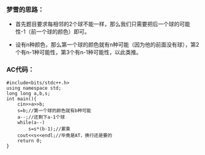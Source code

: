 ### 梦雪的思路：
- 首先题目要求每相邻的2个球不能一样，那么我们只需要把后一个球的可能性-1（前一个球的颜色）即可。

- 设有n种颜色，那么第一个球的颜色就有n种可能（因为他的前面没有球），第2个有n-1种可能性，第3个有n-1种可能性，以此类推。

### AC代码：

```
#include<bits/stdc++.h>
using namespace std;
long long a,b,s;
int main(){
	cin>>a>>b;
	s=b;//第一个球的颜色就有b种可能
	a--;//还剩下a-1个球
	while(a--)
		s=s*(b-1);//累乘
	cout<<s<<endl;//毕竟是AT，换行还是要的
	return 0;
}
```
